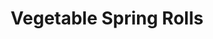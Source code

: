 ---
category: light_dish
title: Vegetable Spring Rolls
ingredients:
    Spring roll: 1
quantity: 2
equipment:
    - microwave
---